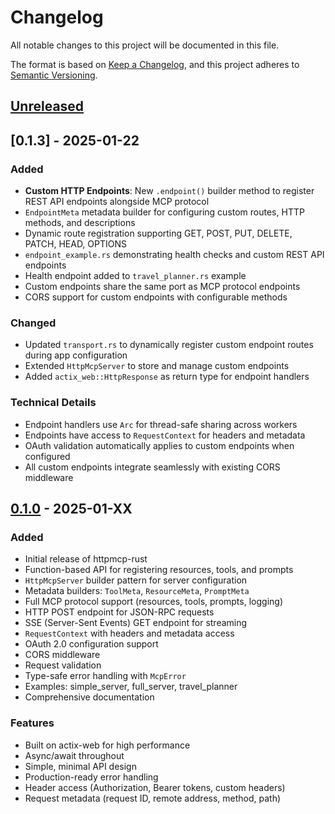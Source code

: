 # Changelog

All notable changes to this project will be documented in this file.

The format is based on [Keep a Changelog](https://keepachangelog.com/en/1.0.0/),
and this project adheres to [Semantic Versioning](https://semver.org/spec/v2.0.0.html).

## [Unreleased]

## [0.1.3] - 2025-01-22

### Added
- **Custom HTTP Endpoints**: New `.endpoint()` builder method to register REST API endpoints alongside MCP protocol
- `EndpointMeta` metadata builder for configuring custom routes, HTTP methods, and descriptions
- Dynamic route registration supporting GET, POST, PUT, DELETE, PATCH, HEAD, OPTIONS
- `endpoint_example.rs` demonstrating health checks and custom REST API endpoints
- Health endpoint added to `travel_planner.rs` example
- Custom endpoints share the same port as MCP protocol endpoints
- CORS support for custom endpoints with configurable methods

### Changed
- Updated `transport.rs` to dynamically register custom endpoint routes during app configuration
- Extended `HttpMcpServer` to store and manage custom endpoints
- Added `actix_web::HttpResponse` as return type for endpoint handlers

### Technical Details
- Endpoint handlers use `Arc` for thread-safe sharing across workers
- Endpoints have access to `RequestContext` for headers and metadata
- OAuth validation automatically applies to custom endpoints when configured
- All custom endpoints integrate seamlessly with existing CORS middleware

## [0.1.0] - 2025-01-XX

### Added
- Initial release of httpmcp-rust
- Function-based API for registering resources, tools, and prompts
- `HttpMcpServer` builder pattern for server configuration
- Metadata builders: `ToolMeta`, `ResourceMeta`, `PromptMeta`
- Full MCP protocol support (resources, tools, prompts, logging)
- HTTP POST endpoint for JSON-RPC requests
- SSE (Server-Sent Events) GET endpoint for streaming
- `RequestContext` with headers and metadata access
- OAuth 2.0 configuration support
- CORS middleware
- Request validation
- Type-safe error handling with `McpError`
- Examples: simple_server, full_server, travel_planner
- Comprehensive documentation

### Features
- Built on actix-web for high performance
- Async/await throughout
- Simple, minimal API design
- Production-ready error handling
- Header access (Authorization, Bearer tokens, custom headers)
- Request metadata (request ID, remote address, method, path)

[Unreleased]: https://github.com/renaiss-ai/httpmcp-rust/compare/v0.1.0...HEAD
[0.1.0]: https://github.com/renaiss-ai/httpmcp-rust/releases/tag/v0.1.0
